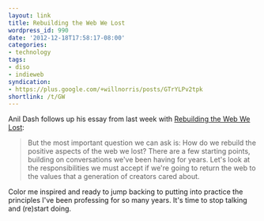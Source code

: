 ```yaml
---
layout: link
title: Rebuilding the Web We Lost
wordpress_id: 990
date: '2012-12-18T17:58:17-08:00'
categories:
- technology
tags:
- diso
- indieweb
syndication:
- https://plus.google.com/+willnorris/posts/GTrYLPv2tpk
shortlink: /t/GW
---
```

Anil Dash follows up his essay from last week with [Rebuilding the Web We Lost][]:

> But the most important question we can ask is: How do we rebuild the positive aspects of the web we lost? There are a
> few starting points, building on conversations we've been having for years. Let's look at the responsibilities we must
> accept if we're going to return the web to the values that a generation of creators cared about.

Color me inspired and ready to jump backing to putting into practice the principles I've been professing for so many
years.  It's time to stop talking and (re)start doing.

[Rebuilding the Web We Lost]: http://dashes.com/anil/2012/12/rebuilding-the-web-we-lost.html
